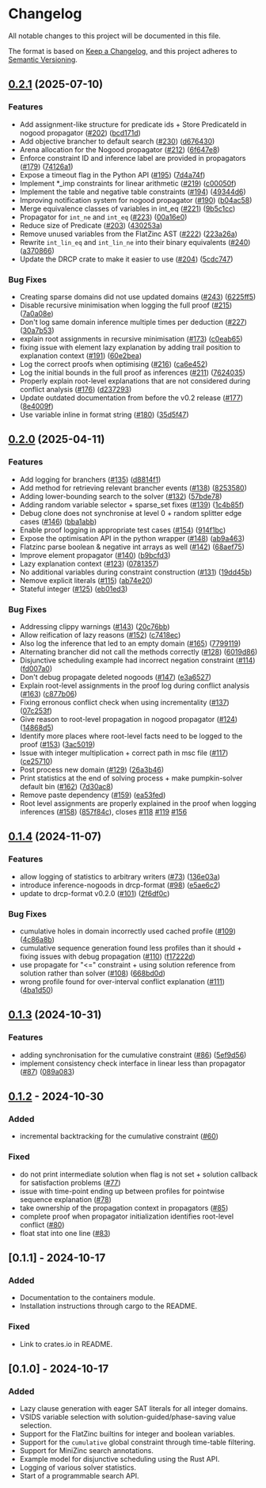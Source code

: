 # Changelog

All notable changes to this project will be documented in this file.

The format is based on [Keep a Changelog](https://keepachangelog.com/en/1.1.0/),
and this project adheres to [Semantic Versioning](https://semver.org/spec/v2.0.0.html).

## [0.2.1](https://github.com/ConSol-Lab/Pumpkin/compare/pumpkin-solver-v0.2.0...pumpkin-solver-v0.2.1) (2025-07-10)


### Features

* Add assignment-like structure for predicate ids + Store PredicateId in nogood propagator ([#202](https://github.com/ConSol-Lab/Pumpkin/issues/202)) ([bcd171d](https://github.com/ConSol-Lab/Pumpkin/commit/bcd171de9e25e7e66c59034db80f7496e07c861d))
* Add objective brancher to default search ([#230](https://github.com/ConSol-Lab/Pumpkin/issues/230)) ([d676430](https://github.com/ConSol-Lab/Pumpkin/commit/d67643031e5ef7144953885608c15d94c10223e8))
* Arena allocation for the Nogood propagator ([#212](https://github.com/ConSol-Lab/Pumpkin/issues/212)) ([6f647e8](https://github.com/ConSol-Lab/Pumpkin/commit/6f647e80eae28862b78cf05d99449241ae50e25b))
* Enforce constraint ID and inference label are provided in propagators ([#179](https://github.com/ConSol-Lab/Pumpkin/issues/179)) ([74126a1](https://github.com/ConSol-Lab/Pumpkin/commit/74126a13adf08fdaca3f56bea4ee9c0d3098f5ce))
* Expose a timeout flag in the Python API ([#195](https://github.com/ConSol-Lab/Pumpkin/issues/195)) ([7d4a74f](https://github.com/ConSol-Lab/Pumpkin/commit/7d4a74fe14b7f26e53d3dacd9729780574318ac8))
* Implement *_imp constraints for linear arithmetic ([#219](https://github.com/ConSol-Lab/Pumpkin/issues/219)) ([c00050f](https://github.com/ConSol-Lab/Pumpkin/commit/c00050f963a1b07b1018b7808f297560c16a16aa))
* Implement the table and negative table constraints ([#194](https://github.com/ConSol-Lab/Pumpkin/issues/194)) ([49344d6](https://github.com/ConSol-Lab/Pumpkin/commit/49344d6c10d2489b8cabcc5e9abcbb241e1490ec))
* Improving notification system for nogood propagator ([#190](https://github.com/ConSol-Lab/Pumpkin/issues/190)) ([b04ac58](https://github.com/ConSol-Lab/Pumpkin/commit/b04ac587089e26c49b8e0cd299145fad50600469))
* Merge equivalence classes of variables in int_eq ([#221](https://github.com/ConSol-Lab/Pumpkin/issues/221)) ([9b5c1cc](https://github.com/ConSol-Lab/Pumpkin/commit/9b5c1ccc85a4a8f3c7551d53f37951a0aa846afa))
* Propagator for `int_ne` and `int_eq` ([#223](https://github.com/ConSol-Lab/Pumpkin/issues/223)) ([00a16e0](https://github.com/ConSol-Lab/Pumpkin/commit/00a16e06f934a808413ac869f5392027f1301a8a))
* Reduce size of Predicate ([#203](https://github.com/ConSol-Lab/Pumpkin/issues/203)) ([430253a](https://github.com/ConSol-Lab/Pumpkin/commit/430253af992f99caf7c3c33ce4c19ae84f0322b1))
* Remove unused variables from the FlatZinc AST  ([#222](https://github.com/ConSol-Lab/Pumpkin/issues/222)) ([223a26a](https://github.com/ConSol-Lab/Pumpkin/commit/223a26ad33b5cff250afe20d87798004e902ba54))
* Rewrite `int_lin_eq` and `int_lin_ne` into their binary equivalents ([#240](https://github.com/ConSol-Lab/Pumpkin/issues/240)) ([a370866](https://github.com/ConSol-Lab/Pumpkin/commit/a370866149683befbf8d529a54064cadeee20738))
* Update the DRCP crate to make it easier to use ([#204](https://github.com/ConSol-Lab/Pumpkin/issues/204)) ([5cdc747](https://github.com/ConSol-Lab/Pumpkin/commit/5cdc747d8f241859dfea806297595f7feb12fa7e))


### Bug Fixes

* Creating sparse domains did not use updated domains ([#243](https://github.com/ConSol-Lab/Pumpkin/issues/243)) ([6225ff5](https://github.com/ConSol-Lab/Pumpkin/commit/6225ff5406f35960827c1b68f44180c0b6589b0d))
* Disable recursive minimisation when logging the full proof ([#215](https://github.com/ConSol-Lab/Pumpkin/issues/215)) ([7a0a08e](https://github.com/ConSol-Lab/Pumpkin/commit/7a0a08e4080221682438adf478f105d1d291b9ae))
* Don't log same domain inference multiple times per deduction ([#227](https://github.com/ConSol-Lab/Pumpkin/issues/227)) ([30a7b53](https://github.com/ConSol-Lab/Pumpkin/commit/30a7b53dd8e0a540317539dc9f2b8a804ff34e28))
* explain root assignments in recursive minimisation ([#173](https://github.com/ConSol-Lab/Pumpkin/issues/173)) ([c0eab65](https://github.com/ConSol-Lab/Pumpkin/commit/c0eab6504b412df48a76f0d317afce9e48762caa))
* fixing issue with element lazy explanation by adding trail position to explanation context ([#191](https://github.com/ConSol-Lab/Pumpkin/issues/191)) ([60e2bea](https://github.com/ConSol-Lab/Pumpkin/commit/60e2bea7ba403990b147a0b3a27546fccd27ee73))
* Log the correct proofs when optimising ([#216](https://github.com/ConSol-Lab/Pumpkin/issues/216)) ([ca6e452](https://github.com/ConSol-Lab/Pumpkin/commit/ca6e4528d341d14060868d3135fa365586ea63d2))
* Log the initial bounds in the full proof as inferences ([#211](https://github.com/ConSol-Lab/Pumpkin/issues/211)) ([7624035](https://github.com/ConSol-Lab/Pumpkin/commit/7624035b39c3b5a10b99ad3f3ae7a3a37afbdb43))
* Properly explain root-level explanations that are not considered during conflict analysis ([#176](https://github.com/ConSol-Lab/Pumpkin/issues/176)) ([d237293](https://github.com/ConSol-Lab/Pumpkin/commit/d237293fddb8970df8ad0e5b89eaf98b19d4013b))
* Update outdated documentation from before the v0.2 release ([#177](https://github.com/ConSol-Lab/Pumpkin/issues/177)) ([8e4009f](https://github.com/ConSol-Lab/Pumpkin/commit/8e4009fe45838f244e130ff4f6e4d3aa1f75ea5e))
* Use variable inline in format string ([#180](https://github.com/ConSol-Lab/Pumpkin/issues/180)) ([35d5f47](https://github.com/ConSol-Lab/Pumpkin/commit/35d5f47698d11246a21f9d112459bfcdb031a090))

## [0.2.0](https://github.com/ConSol-Lab/Pumpkin/compare/pumpkin-solver-v0.1.4...pumpkin-solver-v0.2.0) (2025-04-11)


### Features

* Add logging for branchers ([#135](https://github.com/ConSol-Lab/Pumpkin/issues/135)) ([d8814f1](https://github.com/ConSol-Lab/Pumpkin/commit/d8814f12fe7e8bd38ccdfc02bdb049ee84d7fe16))
* Add method for retrieving relevant brancher events ([#138](https://github.com/ConSol-Lab/Pumpkin/issues/138)) ([8253580](https://github.com/ConSol-Lab/Pumpkin/commit/8253580ef0a5e222abb8d81fa88a5e1d2e66bf89))
* Adding lower-bounding search to the solver ([#132](https://github.com/ConSol-Lab/Pumpkin/issues/132)) ([57bde78](https://github.com/ConSol-Lab/Pumpkin/commit/57bde7879c20e02d2d59eeae627178eecd02460e))
* Adding random variable selector + sparse_set fixes ([#139](https://github.com/ConSol-Lab/Pumpkin/issues/139)) ([1c4b85f](https://github.com/ConSol-Lab/Pumpkin/commit/1c4b85fe9fb802c9409df52741c0dff8c6b68d4a))
* Debug clone does not synchronise at level 0 + random splitter edge cases ([#146](https://github.com/ConSol-Lab/Pumpkin/issues/146)) ([bba1abb](https://github.com/ConSol-Lab/Pumpkin/commit/bba1abbd1a24f4dd6fc9d09f387383aa2fd36eb1))
* Enable proof logging in appropriate test cases ([#154](https://github.com/ConSol-Lab/Pumpkin/issues/154)) ([914f1bc](https://github.com/ConSol-Lab/Pumpkin/commit/914f1bc37cead8a6d8945b715af4551e4c11437b))
* Expose the optimisation API in the python wrapper ([#148](https://github.com/ConSol-Lab/Pumpkin/issues/148)) ([ab9a463](https://github.com/ConSol-Lab/Pumpkin/commit/ab9a4632d08343ef685bf0223f400cdfe666a829))
* Flatzinc parse boolean & negative int arrays as well ([#142](https://github.com/ConSol-Lab/Pumpkin/issues/142)) ([68aef75](https://github.com/ConSol-Lab/Pumpkin/commit/68aef7575a2316d24d3652618fe630f135cb028b))
* Improve element propagator ([#140](https://github.com/ConSol-Lab/Pumpkin/issues/140)) ([b9bcfd3](https://github.com/ConSol-Lab/Pumpkin/commit/b9bcfd318c44725df0b90661ac7da1e1ca8fe07c))
* Lazy explanation context ([#123](https://github.com/ConSol-Lab/Pumpkin/issues/123)) ([0781357](https://github.com/ConSol-Lab/Pumpkin/commit/0781357aae2fc4753df67d469056e397ecc46dd6))
* No additional variables during constraint construction ([#131](https://github.com/ConSol-Lab/Pumpkin/issues/131)) ([19dd45b](https://github.com/ConSol-Lab/Pumpkin/commit/19dd45b97ab7cffb08f61500ff80c8e270145eab))
* Nemove explicit literals ([#115](https://github.com/ConSol-Lab/Pumpkin/issues/115)) ([ab74e20](https://github.com/ConSol-Lab/Pumpkin/commit/ab74e20d511856dea3469aea067902db1d6a1d1f))
* Stateful integer ([#125](https://github.com/ConSol-Lab/Pumpkin/issues/125)) ([eb01ed3](https://github.com/ConSol-Lab/Pumpkin/commit/eb01ed34fd0a62a3b34060a7f9f7418390c7e26c))


### Bug Fixes

* Addressing clippy warnings ([#143](https://github.com/ConSol-Lab/Pumpkin/issues/143)) ([20c76bb](https://github.com/ConSol-Lab/Pumpkin/commit/20c76bb551588cff776c8c7154da8bcac4f2497c))
* Allow reification of lazy reasons ([#152](https://github.com/ConSol-Lab/Pumpkin/issues/152)) ([c7418ec](https://github.com/ConSol-Lab/Pumpkin/commit/c7418ec1669050d78bea3f79dd7770f004f22593))
* Also log the inference that led to an empty domain ([#165](https://github.com/ConSol-Lab/Pumpkin/issues/165)) ([7799119](https://github.com/ConSol-Lab/Pumpkin/commit/7799119a4ab65635636dac69bec50373b2e76494))
* Alternating brancher did not call the methods correctly ([#128](https://github.com/ConSol-Lab/Pumpkin/issues/128)) ([6019d86](https://github.com/ConSol-Lab/Pumpkin/commit/6019d8606478625d40e225c8dab2bf19a8160b15))
* Disjunctive scheduling example had incorrect negation constraint ([#114](https://github.com/ConSol-Lab/Pumpkin/issues/114)) ([fd007a0](https://github.com/ConSol-Lab/Pumpkin/commit/fd007a0af37d1674e42741eed97eb22e2a8ef3aa))
* Don't debug propagate deleted nogoods ([#147](https://github.com/ConSol-Lab/Pumpkin/issues/147)) ([e3a6527](https://github.com/ConSol-Lab/Pumpkin/commit/e3a65279389f731dcd856325353b6d5d0167648b))
* Explain root-level assignments in the proof log during conflict analysis ([#163](https://github.com/ConSol-Lab/Pumpkin/issues/163)) ([c877b06](https://github.com/ConSol-Lab/Pumpkin/commit/c877b0663fc9140ba55fd75e4dd7bc018d16bfa5))
* Fixing erronous conflict check when using incrementality ([#137](https://github.com/ConSol-Lab/Pumpkin/issues/137)) ([07c253f](https://github.com/ConSol-Lab/Pumpkin/commit/07c253f568bce25cba9bc15e44656a7df1a95753))
* Give reason to root-level propagation in nogood propagator ([#124](https://github.com/ConSol-Lab/Pumpkin/issues/124)) ([14868d5](https://github.com/ConSol-Lab/Pumpkin/commit/14868d5f69e159a528e881a78efdbb4e33449bca))
* Identify more places where root-level facts need to be logged to the proof ([#153](https://github.com/ConSol-Lab/Pumpkin/issues/153)) ([3ac5019](https://github.com/ConSol-Lab/Pumpkin/commit/3ac50196d50314b268cf1ef2b178a64aa71a1b5f))
* Issue with integer multiplication + correct path in msc file ([#117](https://github.com/ConSol-Lab/Pumpkin/issues/117)) ([ce25710](https://github.com/ConSol-Lab/Pumpkin/commit/ce25710071e58af84b6cdd0925b4099ab0d924a9))
* Post process new domain ([#129](https://github.com/ConSol-Lab/Pumpkin/issues/129)) ([26a3b46](https://github.com/ConSol-Lab/Pumpkin/commit/26a3b46d45164b62ec5b58941065f956c9801c4f))
* Print statistics at the end of solving process + make pumpkin-solver default bin ([#162](https://github.com/ConSol-Lab/Pumpkin/issues/162)) ([7d30ac8](https://github.com/ConSol-Lab/Pumpkin/commit/7d30ac83e55c07143f7afec20ce82ac00e014d71))
* Remove paste dependency ([#159](https://github.com/ConSol-Lab/Pumpkin/issues/159)) ([ea53fed](https://github.com/ConSol-Lab/Pumpkin/commit/ea53fed1ee19fe8b902a407fea1fd2500ae4ae13))
* Root level assignments are properly explained in the proof when logging inferences ([#158](https://github.com/ConSol-Lab/Pumpkin/issues/158)) ([857f84c](https://github.com/ConSol-Lab/Pumpkin/commit/857f84cbb39ab896bcbb36238fef29757d7536f3)), closes [#118](https://github.com/ConSol-Lab/Pumpkin/issues/118) [#119](https://github.com/ConSol-Lab/Pumpkin/issues/119) [#156](https://github.com/ConSol-Lab/Pumpkin/issues/156)

## [0.1.4](https://github.com/ConSol-Lab/Pumpkin/compare/pumpkin-solver-v0.1.3...pumpkin-solver-v0.1.4) (2024-11-07)


### Features

* allow logging of statistics to arbitrary writers ([#73](https://github.com/ConSol-Lab/Pumpkin/issues/73)) ([136e03a](https://github.com/ConSol-Lab/Pumpkin/commit/136e03a6440f7e07e24e0e2f4e79ceb837c67a2d))
* introduce inference-nogoods in drcp-format ([#98](https://github.com/ConSol-Lab/Pumpkin/issues/98)) ([e5ae6c2](https://github.com/ConSol-Lab/Pumpkin/commit/e5ae6c25ac6d9e5407d3b1ed963c20ef25e88d18))
* update to drcp-format v0.2.0 ([#101](https://github.com/ConSol-Lab/Pumpkin/issues/101)) ([2f6df0c](https://github.com/ConSol-Lab/Pumpkin/commit/2f6df0c403bce7951c41ee0e275b9bdbef1cf9c4))

### Bug Fixes

* cumulative holes in domain incorrectly used cached profile ([#109](https://github.com/ConSol-Lab/Pumpkin/issues/109)) ([4c86a8b](https://github.com/ConSol-Lab/Pumpkin/commit/4c86a8ba5a6b291c21da62be3fc4ed0e8321eda9))
* cumulative sequence generation found less profiles than it should + fixing issues with debug propagation ([#110](https://github.com/ConSol-Lab/Pumpkin/issues/110)) ([f17222d](https://github.com/ConSol-Lab/Pumpkin/commit/f17222db5dd2e8fd01a1c55c1c08e4c557de50e6))
* use propagate for "&lt;=" constraint + using solution reference from solution rather than solver  ([#108](https://github.com/ConSol-Lab/Pumpkin/issues/108)) ([668bd0d](https://github.com/ConSol-Lab/Pumpkin/commit/668bd0df2b5856d7f74b8f58a280660bd93daebc))
* wrong profile found for over-interval conflict explanation ([#111](https://github.com/ConSol-Lab/Pumpkin/issues/111)) ([4ba1d50](https://github.com/ConSol-Lab/Pumpkin/commit/4ba1d50276c4b189380e5a2072570297a5bfff0b))

## [0.1.3](https://github.com/ConSol-Lab/Pumpkin/compare/pumpkin-solver-v0.1.2...pumpkin-solver-v0.1.3) (2024-10-31)


### Features

* adding synchronisation for the cumulative constraint ([#86](https://github.com/ConSol-Lab/Pumpkin/issues/86)) ([5ef9d56](https://github.com/ConSol-Lab/Pumpkin/commit/5ef9d56f34e5d77cc3ccb753070f09cae93e7311))
* implement consistency check interface in linear less than propagator ([#87](https://github.com/ConSol-Lab/Pumpkin/issues/87)) ([089a083](https://github.com/ConSol-Lab/Pumpkin/commit/089a083432a064c5eb001e6b78293eac85d0e0f1))

## [0.1.2](https://github.com/ConSol-Lab/Pumpkin/compare/pumpkin-solver-v0.1.1...pumpkin-solver-v0.1.2) - 2024-10-30

### Added

- incremental backtracking for the cumulative constraint ([#60](https://github.com/ConSol-Lab/Pumpkin/pull/60))

### Fixed

- do not print intermediate solution when flag is not set + solution callback for satisfaction problems ([#77](https://github.com/ConSol-Lab/Pumpkin/pull/77))
- issue with time-point ending up between profiles for pointwise sequence explanation ([#78](https://github.com/ConSol-Lab/Pumpkin/pull/78))
- take ownership of the propagation context in propagators ([#85](https://github.com/ConSol-Lab/Pumpkin/pull/85))
- complete proof when propagator initialization identifies root-level conflict ([#80](https://github.com/ConSol-Lab/Pumpkin/pull/80))
- float stat into one line ([#83](https://github.com/ConSol-Lab/Pumpkin/pull/83))

## [0.1.1] - 2024-10-17

### Added

- Documentation to the containers module.
- Installation instructions through cargo to the README.

### Fixed

- Link to crates.io in README.

## [0.1.0] - 2024-10-17

### Added

- Lazy clause generation with eager SAT literals for all integer domains.
- VSIDS variable selection with solution-guided/phase-saving value selection.
- Support for the FlatZinc builtins for integer and boolean variables.
- Support for the `cumulative` global constraint through time-table filtering.
- Support for MiniZinc search annotations.
- Example model for disjunctive scheduling using the Rust API.
- Logging of various solver statistics.
- Start of a programmable search API.

